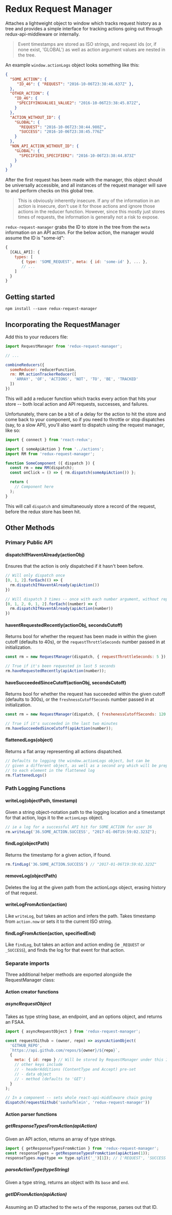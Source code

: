 # Redux Request Manager

Attaches a lightweight object to window which tracks request history as a tree and provides a simple interface for tracking actions going out through redux-api-middleware or internally.

> Event timestamps are stored as ISO strings, and request ids (or, if none exist, 'GLOBAL') as well as action argument values are nested in the tree.

An example `window.actionLogs` object looks something like this:

```json
{
  "SOME_ACTION": {
     "ID_46": { "REQUEST": "2016-10-06T23:38:46.637Z" },
  },
  "OTHER_ACTION": {
    "ID_46": {
     "SPECIFYINGVALUE1_VALUE2": "2016-10-06T23:38:45.872Z",
    }
  },
  "ACTION_WITHOUT_ID": {
    "GLOBAL": {
      "REQUEST": "2016-10-06T23:38:44.980Z",
      "SUCCESS": "2016-10-06T23:38:45.776Z"
    }
  },
  "NON_API_ACTION_WITHOUT_ID": {
    "GLOBAL": {
      "SPECIFIER1_SPECIFIER2": "2016-10-06T23:38:44.873Z"
    }
  }
}
```

After the first request has been made with the manager, this object should be universally accessible, and all instances of the request manager will save to and perform checks on this global tree.

> This is obviously inherently insecure. If any of the information in an action is insecure, don't use it for those actions and ignore those actions in the reducer function. However, since this mostly just stores times of requests, the information is generally not a risk to expose.

`redux-request-manager` grabs the ID to store in the tree from the `meta` information on an API action. For the below action, the manager would assume the ID is "some-id":

```js
{
  [CALL_API]: {
    types: [
       { type: 'SOME_REQUEST', meta: { id: 'some-id' }, ... },
       // ...
    ]
  }
}
```

## Getting started

```
npm install --save redux-request-manager
```

## Incorporating the RequestManager

Add this to your reducers file:

```js
import RequestManager from 'redux-request-manager';

// ...

combineReducers({
  someReducer: reducerFunction,
  rm: RM.actionTrackerReducer([
    'ARRAY', 'OF', 'ACTIONS', 'NOT', 'TO', 'BE', 'TRACKED'
  ])
})
```

This will add a reducer function which tracks every action that hits your store -- both local action and API requests, successes, and failures.

Unfortunately, there can be a bit of a delay for the action to hit the store and come back to your component, so if you need to throttle or stop dispatches (say, to a slow API), you'll also want to dispatch using the request manager, like so:

```jsx
import { connect } from 'react-redux';

import { someApiAction } from '../actions';
import RM from 'redux-request-manager';

function SomeComponent ({ dispatch }) {
  const rm = new RM(dispatch);
  const onClick = () => { rm.dispatch(someApiAction()) };

  return (
    // Component here
  );
}
```

This will call `dispatch` and simultaneously store a record of the request, before the redux store has been hit.

## Other Methods

### Primary Public API

#### dispatchIfHaventAlready(actionObj)

Ensures that the action is only dispatched if it hasn't been before.

```js
// Will only dispatch once
[0, 1, 2].forEach(() => {
  rm.dispatchIfHaventAlready(apiAction())
})

// Will dispatch 3 times -- once with each number argument, without repeating
[0, 1, 2, 0, 1, 2].forEach((number) => {
  rm.dispatchIfHaventAlready(apiAction(number))
})
```

#### haventRequestedRecently(actionObj, secondsCutoff)

Returns bool for whether the request has been made  in within the given cutoff (defaults to 40s), or the `requestThrottleSeconds` number passed in at initialization.

```js
const rm = new RequestManager(dispatch, { requestThrottleSeconds: 5 });

// True if it's been requested in last 5 seconds
rm.haveRequestedRecently(apiAction(number));
```

#### haveSucceededSinceCutoff(actionObj, secondsCutoff)

Returns bool for whether the request has succeeded within the given cutoff (defaults to 300s), or the `freshnessCutoffSeconds` number passed in at initialization.

```js
const rm = new RequestManager(dispatch, { freshenessCutoffSeconds: 120 });

// True if it's succeeded in the last two minutes
rm.haveSucceededSinceCutoff(apiAction(number));
```

#### flattenedLogs(object)

Returns a flat array representing all actions dispatched.

```js
// Defaults to logging the window.actionLogs object, but can be
// given a different object, as well as a second arg which will be prepended
// to each element in the flattened log
rm.flattenedLogs()
```

### Path Logging Functions

#### writeLog(objectPath, timestamp)

Given a string object-notation path to the logging location  and a timestampt for that action, logs it to the `actionLogs` object.

```js
// ie a log for a successful API hit for SOME_ACTION for user 36
rm.writeLog('36.SOME_ACTION.SUCCESS', "2017-01-06T19:59:02.323Z");
```

#### findLog(objectPath)

Returns the timestamp for a given action, if found.

```js
rm.findLog('36.SOME_ACTION.SUCCESS') // "2017-01-06T19:59:02.323Z"
```

#### removeLog(objectPath)

Deletes the log at the given path from the actionLogs object, erasing history of that request.

#### writeLogFromAction(action)

Like `writeLog`, but takes an action and infers the path. Takes timestamp from `action.now` or sets it to the current ISO string.

#### findLogFromAction(action, specifiedEnd)

Like `findLog`, but takes an action and action ending (ie `_REQUEST` or `_SUCCESS`), and finds the log for that event for that action.

### Separate imports

Three additional helper methods are exported alongside the RequestManager class:

#### Action creator functions

##### asyncRequestObject

Takes as type string base, an endpoint, and an options object, and returns an FSAA.

```js
import { asyncRequestObject } from 'redux-request-manager';

const requestGithub = (owner, repo) => asyncActionObject(
  'GITHUB_REPO',
  `https://api.github.com/repos/${owner}/${repo}`,
  {
    meta: { id: repo } // Will be stored by RequestManager under this ID
    // other keys include
    // - headerAdditions (ContentType and Accept) pre-set
    // - data object
    // - method (defaults to 'GET')
  }
);

// In a component -- sets whole react-api-middleware chain going
dispatch(requestGithub('sashafklein', 'redux-request-manager'))
```

#### Action parser functions

##### getResponseTypesFromAction(apiAction)

Given an API action, returns an array of type strings.

```js
import { getResponseTypesFromAction } from 'redux-request-manager';
const responseTypes = getResponseTypesFromAction(apiAction(1));
responseTypes.map(type => type.split('_')[1]); // ['REQUEST', 'SUCCESS', 'FAILURE']
```

##### parseActionType(typeString)

Given a type string, returns an object with its `base` and `end`.

##### getIDFromAction(apiAction)

Assuming an ID attached to the `meta` of the response, parses out that ID.